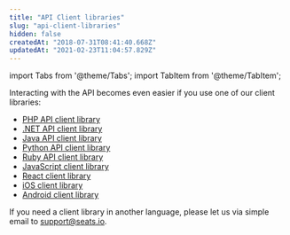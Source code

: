 ```yaml
---
title: "API Client libraries"
slug: "api-client-libraries"
hidden: false
createdAt: "2018-07-31T08:41:40.668Z"
updatedAt: "2021-02-23T11:04:57.829Z"
---
```


import Tabs from '@theme/Tabs';
import TabItem from '@theme/TabItem';

Interacting with the API becomes even easier if you use one of our client libraries:

* [PHP API client library](https://github.com/seatsio/seatsio-php)
* [.NET API client library](https://github.com/seatsio/seatsio-dotnet)
* [Java API client library](https://github.com/seatsio/seatsio-java)
* [Python API client library](https://github.com/seatsio/seatsio-python)
* [Ruby API client library](https://github.com/seatsio/seatsio-ruby)
* [JavaScript client library](https://github.com/seatsio/seatsio-js)
* [React client library](https://github.com/seatsio/seatsio-react)
* [iOS client library](https://github.com/seatsio/seatsio-ios)
* [Android client library](https://github.com/seatsio/seatsio-android)

If you need a client library in another language, please let us via simple email to support@seats.io.
